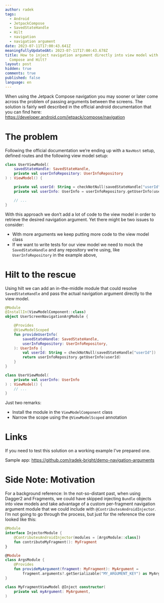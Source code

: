 ```yaml
---
author: radek
tags:
  - Android
  - JetpackCompose
  - SavedStateHandle
  - Hilt
  - navigation
  - navigation argument
date: 2023-07-11T17:00:43.641Z
meaningfullyUpdatedAt: 2023-07-11T17:00:43.678Z
title: How to inject navigation argument directly into view model with Jetpack
  Compose and Hilt?
layout: post
hidden: true
comments: true
published: false
language: en
---
```

When using the Jetpack Compose navigation you may sooner or later come across the problem of passing arguments between the screens. The solution is fairly well described in the official android documentation that you can find here: https://developer.android.com/jetpack/compose/navigation

# The problem

Following the official documentation we’re ending up with a `NavHost` setup, defined routes and the following view model setup:

```kotlin
class UserViewModel(
    savedStateHandle: SavedStateHandle,
    private val userInfoRepository: UserInfoRepository
) : ViewModel() {

    private val userId: String = checkNotNull(savedStateHandle["userId"])
    private val userInfo: UserInfo = userInfoRepository.getUserInfo(userId)

    // ...
}
```

With this approach we don’t add a lot of code to the view model in order to retrieve the desired navigation argument. Yet there might be two issues to consider:

* With more arguments we keep putting more code to the view model class
* If we want to write tests for our view model we need to mock the `SavedStateHandle` and any repository we’re using, like `UserInfoRepository` in the example above,

# Hilt to the rescue

Using hilt we can add an in-the-middle module that could resolve `SavedStateHandle` and pass the actual navigation argument directly to the view model.

```kotlin
@Module
@InstallIn(ViewModelComponent::class)
object UserScreenNavigationArgModule {

    @Provides
    @ViewModelScoped
    fun provideUserInfo(
        savedStateHandle: SavedStateHandle,
        userInfoRepository: UserInfoRepository,
    ): UserInfo {
        val userId: String = checkNotNull(savedStateHandle["userId"])
        return userInfoRepository.getUserInfo(userId)
    }
}
```

```kotlin
class UserViewModel(
    private val userInfo: UserInfo
) : ViewModel() {
    // ...
}
```

Just two remarks:

* Install the module in the `ViewModelComponent` class
* Narrow the scope using the `@ViewModelScoped` annotation

# Links

If you need to test this solution on a working example I’ve prepared one.

Sample app: https://github.com/radek-bright/demo-navigation-arguments

# Side Note: Motivation

For a background reference: In the not-so-distant past, when using Dagger2 and Fragments, we could have skipped injecting `Bundle` objects into view models and take advantage of a custom per-fragment navigation argument module that we could include with `@ContributesAndroidInjector`. I’m not going to go through the process, but just for the reference the core looked like this:

```kotlin
@Module
interface InjectorModule {
    @ContributesAndroidInjector(modules = [ArgsModule::class])
    fun contributeMyFragment(): MyFragment
}

@Module
class ArgsModule {
    @Provides
    fun provideMyArgument(fragment: MyFragment): MyArgument =
        fragment.arguments?.getSerializable("MY_ARGUMENT_KEY") as MyArgument
}

class MyFragmentViewModel @Inject constructor(
    private val myArgument: MyArgument,
)

```